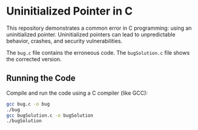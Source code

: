 # Uninitialized Pointer in C

This repository demonstrates a common error in C programming: using an uninitialized pointer.  Uninitialized pointers can lead to unpredictable behavior, crashes, and security vulnerabilities.

The `bug.c` file contains the erroneous code. The `bugSolution.c` file shows the corrected version.

## Running the Code

Compile and run the code using a C compiler (like GCC):

```bash
gcc bug.c -o bug
./bug
gcc bugSolution.c -o bugSolution
./bugSolution
```